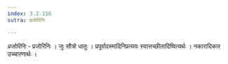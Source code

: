 ```yaml
---
index: 3.2.156
sutra: प्रजोरिनिः

---
```

_प्रजोरिनिः_ - प्रजोरिनिः । जुः सौत्रो धातुः । प्रपूर्वादस्मादिनिप्रत्ययः स्यात्तच्छीलादिष्वित्यर्थः । नकारादिकार उच्चारणार्थः ।